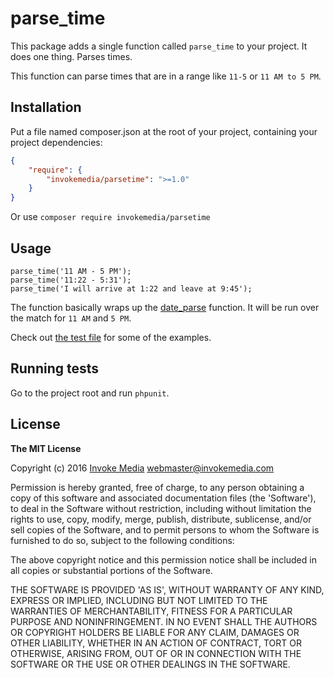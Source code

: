 parse_time
===========

This package adds a single function called `parse_time` to your project. It does one thing. Parses times.

This function can parse times that are in a range like `11-5` or `11 AM to 5 PM`.

## Installation

Put a file named composer.json at the root of your project, containing your project dependencies:

```json
{
    "require": {
        "invokemedia/parsetime": ">=1.0"
    }
}
```

Or use `composer require invokemedia/parsetime`

## Usage

```
parse_time('11 AM - 5 PM');
parse_time('11:22 - 5:31');
parse_time('I will arrive at 1:22 and leave at 9:45');
```

The function basically wraps up the [date_parse](http://php.net/manual/en/function.date-parse.php) function. It will be run over the match for `11 AM` and `5 PM`.

Check out [the test file](https://github.com/invokemedia/parsetime/blob/master/tests/ParsetimeTest.php) for some of the examples.

## Running tests

Go to the project root and run `phpunit`.

## License

**The MIT License**

Copyright (c) 2016 [Invoke Media](http://invokemedia.com) webmaster@invokemedia.com

Permission is hereby granted, free of charge, to any person obtaining
a copy of this software and associated documentation files (the
'Software'), to deal in the Software without restriction, including
without limitation the rights to use, copy, modify, merge, publish,
distribute, sublicense, and/or sell copies of the Software, and to
permit persons to whom the Software is furnished to do so, subject to
the following conditions:

The above copyright notice and this permission notice shall be
included in all copies or substantial portions of the Software.

THE SOFTWARE IS PROVIDED 'AS IS', WITHOUT WARRANTY OF ANY KIND,
EXPRESS OR IMPLIED, INCLUDING BUT NOT LIMITED TO THE WARRANTIES OF
MERCHANTABILITY, FITNESS FOR A PARTICULAR PURPOSE AND NONINFRINGEMENT.
IN NO EVENT SHALL THE AUTHORS OR COPYRIGHT HOLDERS BE LIABLE FOR ANY
CLAIM, DAMAGES OR OTHER LIABILITY, WHETHER IN AN ACTION OF CONTRACT,
TORT OR OTHERWISE, ARISING FROM, OUT OF OR IN CONNECTION WITH THE
SOFTWARE OR THE USE OR OTHER DEALINGS IN THE SOFTWARE.